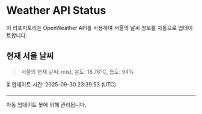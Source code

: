 
# Weather API Status

이 리포지토리는 OpenWeather API를 사용하여 서울의 날씨 정보를 자동으로 업데이트합니다.

## 현재 서울 날씨
> 서울의 현재 날씨: mist, 온도: 18.76°C, 습도: 94%

⏳ 업데이트 시간: 2025-09-30 23:39:53 (UTC)

---
자동 업데이트 봇에 의해 관리됩니다.
